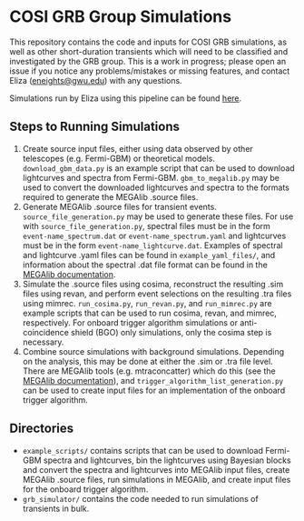 # COSI GRB Group Simulations

This repository contains the code and inputs for COSI GRB simulations, as well as other short-duration transients which will need to be classified and investigated by the GRB group. This is a work in progress; please open an issue if you notice any problems/mistakes or missing features, and contact Eliza (eneights@gwu.edu) with any questions.

Simulations run by Eliza using this pipeline can be found [here](https://drive.google.com/drive/u/0/folders/11_qUIzQx3oGTjrb6voim0GB_EgXny9co).

## Steps to Running Simulations      
1. Create source input files, either using data observed by other telescopes (e.g. Fermi-GBM) or theoretical models. `download_gbm_data.py` is an example script that can be used to download lightcurves and spectra from Fermi-GBM.  `gbm_to_megalib.py` may be used to convert the downloaded lightcurves and spectra to the formats required to generate the MEGAlib .source files.         
2. Generate MEGAlib .source files for transient events. `source_file_generation.py` may be used to generate these files. For use with `source_file_generation.py`, spectral files must be in the form `event-name_spectrum.dat` or `event-name_spectrum.yaml` and lightcurves must be in the form `event-name_lightcurve.dat`. Examples of spectral and lightcurve .yaml files can be found in `example_yaml_files/`, and information about the spectral .dat file format can be found in the [MEGAlib documentation](https://megalibtoolkit.com/documentation.html).      
3. Simulate the .source files using cosima, reconstruct the resulting .sim files using revan, and perform event selections on the resulting .tra files using mimrec. `run_cosima.py`, `run_revan.py`, and `run_mimrec.py` are example scripts that can be used to run cosima, revan, and mimrec, respectively. For onboard trigger algorithm simulations or anti-coincidence shield (BGO) only simulations, only the cosima step is necessary.    
4. Combine source simulations with background simulations. Depending on the analysis, this may be done at either the .sim or .tra file level. There are MEGAlib tools (e.g. mtraconcatter) which do this (see the [MEGAlib documentation](https://megalibtoolkit.com/documentation.html)), and `trigger_algorithm_list_generation.py` can be used to create input files for an implementation of the onboard trigger algorithm. 

## Directories          
- `example_scripts/` contains scripts that can be used to download Fermi-GBM spectra and lightcurves, bin the lightcurves using Bayesian blocks and convert the spectra and lightcurves into MEGAlib input files, create MEGAlib .source files, run simulations in MEGAlib, and create input files for the onboard trigger algorithm.              
- `grb_simulator/` contains the code needed to run simulations of transients in bulk.           

